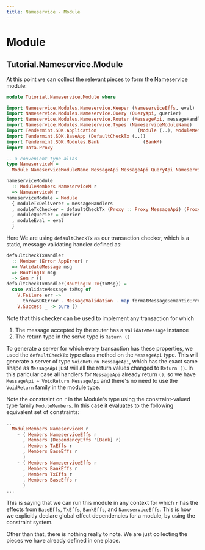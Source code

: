 ```yaml
---
title: Nameservice - Module
---
```


# Module

## Tutorial.Nameservice.Module

At this point we can collect the relevant pieces to form the Nameservice module:

~~~ haskell
module Tutorial.Nameservice.Module where

import Nameservice.Modules.Nameservice.Keeper (NameserviceEffs, eval)
import Nameservice.Modules.Nameservice.Query (QueryApi, querier)
import Nameservice.Modules.Nameservice.Router (MessageApi, messageHandlers)
import Nameservice.Modules.Nameservice.Types (NameserviceModuleName)
import Tendermint.SDK.Application               (Module (..), ModuleMembers)
import Tendermint.SDK.BaseApp (DefaultCheckTx (..))
import Tendermint.SDK.Modules.Bank                (BankM)
import Data.Proxy

-- a convenient type alias
type NameserviceM =
  Module NameserviceModuleName MessageApi MessageApi QueryApi NameserviceEffs '[BankM]

nameserviceModule
  :: ModuleMembers NameserviceM r
  => NameserviceM r
nameserviceModule = Module
  { moduleTxDeliverer = messageHandlers
  , moduleTxChecker = defaultCheckTx (Proxy :: Proxy MessageApi) (Proxy :: Proxy r)
  , moduleQuerier = querier
  , moduleEval = eval
  }

~~~

Here We are using `defaultCheckTx` as our transaction checker, which is a static, message validating handler defined as:

~~~ haskell ignore
defaultCheckTxHandler
  :: Member (Error AppError) r
  => ValidateMessage msg
  => RoutingTx msg
  -> Sem r ()
defaultCheckTxHandler(RoutingTx Tx{txMsg}) =
  case validateMessage txMsg of
    V.Failure err ->
      throwSDKError . MessageValidation . map formatMessageSemanticError $ err
    V.Success _ -> pure ()
~~~

Note that this checker can be used to implement any transaction for which
1. The message accepted by the router has a `ValidateMessage` instance
2. The return type in the serve type is `Return ()`

To generate a server for which every transaction has these properties, we used the `defaultCheckTx` type class method on the `MessageApi` type. This will generate a server of type `VoidReturn MessageApi`, which has the exact same shape as `MessageApi` just will all the return values changed to `Return ()`. In this paricular case all handlers for `MessageApi` already return `()`, so we have `MessageApi ~ VoidReturn MessageApi` and there's no need to use the `VoidReturn` family in the module type.

Note the constraint on `r` in the Module's type using the constraint-valued type family `ModuleMembers`. In this case it evaluates to the following equivalent set of constraints:

~~~ haskell ignore
...
  ModuleMembers NameserviceM r 
    ~ ( Members NameserviceEffs r
      , Members (DependencyEffs '[Bank] r)
      , Members TxEffs r
      , Members BaseEffs r
      )
    ~ ( Members NameserviceEffs r
      , Members BankEffs r 
      , Members TxEffs r
      , Members BaseEffs r
      )
...
~~~

This is saying that we can run this module in any context for which `r` has the effects from `BaseEffs`, `TxEffs`, `BankEffs`, and `NameserviceEffs`. This is how we explicitly declare global effect dependencies for a module, by using the constraint system.

Other than that, there is nothing really to note. We are just collecting the pieces we have already defined in one place.
